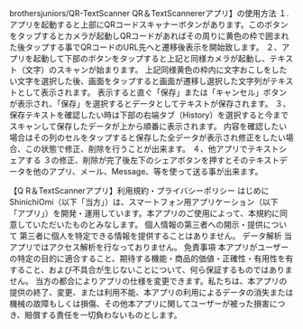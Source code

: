 brothersjuniors/QR-TextScanner
QR＆TextScannererアプリ】の使用方法 
１.　アプリを起動すると上部にQRコードスキャナーボタンがあります。このボタンをタップするとカメラが起動しQRコードがあればその周りに黄色の枠で囲まれた後タップする事でQRコードのURL先へと遷移後表示を開始致します。
２、アプリを起動して下部のボタンをタップすると上記と同様カメラが起動し、テキスト（文字）のスキャンが始まります。
上記同様黄色の枠内に文字おこしをしたい文字を選択した後、画面をタップすると画面が遷移し選択した文字列がテキストとして表示されます。
表示すると直ぐ「保存」または「キャンセル」ボタンが表示され、「保存」を選択するとデータとしてテキストが保存されます。
３、保存テキストを確認したい時は下部の右端タブ（History）を選択すると今までスキャンして保存したデータが上から順番に表示されます。
内容を確認したい場合はその列のセルをタップすると保存した全データが表示され修正をしたい場合、この状態で修正、削除を行うことが出来ます。
４、他アプリでテキストシェアする
３の修正、削除が完了後左下のシェアボタンを押すとそのテキストデータを他のアプリ、メール、Message、等を使って送る事が出来ます。

【Q R＆TextScannerアプリ】利用規約・プライバシーポリシー
はじめに ShinichiOmi（以下「当方」）は、スマートフォン用アプリケーション（以下「アプリ」）を開発・運用しています。本アプリのご使用によって、本規約に同意していただいたものとみなします。
個人情報の第三者への開示・提供について 第三者に個人を特定できる情報を提供することはありません。
データ解析 当アプリではアクセス解析を行なっておりません。
免責事項 本アプリがユーザーの特定の目的に適合すること、期待する機能・商品的価値・正確性・有用性を有すること、および不具合が生じないことについて、何ら保証するものではありません。 当方の都合によりアプリの仕様を変更できます。私たちは、本アプリの提供の終了、変更、または利用不能、本アプリの利用によるデータの消失または機械の故障もしくは損傷、その他本アプリに関してユーザーが被った損害につき、賠償する責任を一切負わないものとします。
